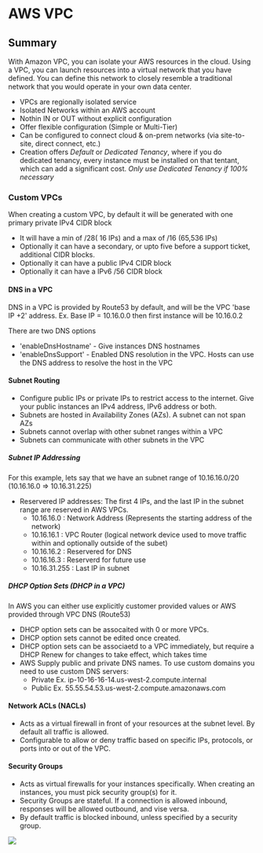 # AWS VPC

## Summary

With Amazon VPC, you can isolate your AWS resources in the cloud. Using a VPC, you can launch resources into a virtual network that you have defined. You can define this network to closely resemble a traditional network that you would operate in your own data center.

- VPCs are regionally isolated service
- Isolated Networks within an AWS account
- Nothin IN or OUT without explicit configuration
- Offer flexible configuration (Simple or Multi-Tier)
- Can be configured to connect cloud & on-prem networks (via site-to-site, direct connect, etc.)
- Creation offers *Default* or *Dedicated Tenancy*, where if you do dedicated tenancy, every instance must be installed on that tentant, which can add a significant cost. *Only use Dedicated Tenancy if 100% necessary*

### Custom VPCs

When creating a custom VPC, by default it will be generated with one primary private IPv4 CIDR block
- It will have a min of /28( 16 IPs) and a max of /16 (65,536 IPs)
- Optionally it can have a secondary, or upto five before a support ticket, additional CIDR blocks.
- Optionally it can have a public IPv4 CIDR block
- Optionally it can have a IPv6 /56 CIDR block

#### DNS in a VPC
DNS in a VPC is provided by Route53 by default, and will be the VPC 'base IP +2' address. Ex. Base IP = 10.16.0.0 then first instance will be 10.16.0.2

There are two DNS options
- 'enableDnsHostname' - Give instances DNS hostnames
- 'enableDnsSupport' - Enabled DNS resolution in the VPC. Hosts can use the DNS address to resolve the host in the VPC

#### Subnet Routing
- Configure public IPs or private IPs to restrict access to the internet.  Give your public instances an IPv4 address, IPv6 address or both.
- Subnets are hosted in Availability Zones (AZs). A subnet can not span AZs
- Subnets cannot overlap with other subnet ranges within a VPC
- Subnets can communicate with other subnets in the VPC


##### Subnet IP Addressing
For this example, lets say that we have an subnet range of 10.16.16.0/20 (10.16.16.0 => 10.16.31.225)
- Reservered IP addresses: The first 4 IPs, and the last IP in the subnet range are reserved in AWS VPCs.
  - 10.16.16.0 : Network Address (Represents the starting address of the network)
  - 10.16.16.1 : VPC Router (logical network device used to move traffic within and optionally outside of the subet)
  - 10.16.16.2 : Reservered for DNS
  - 10.16.16.3 : Reserverd for future use
  - 10.16.31.255 : Last IP in subnet
 
##### DHCP Option Sets (DHCP in a VPC)
In AWS you can either use explicitly customer provided values or AWS provided through VPC DNS (Route53)

- DHCP option sets can be assocaited with 0 or more VPCs.
- DHCP option sets cannot be edited once created.
- DHCP option sets can be associaetd to a VPC immediately, but require a DHCP Renew for changes to take effect, which takes time
- AWS Supply public and private DNS names. To use custom domains you need to use custom DNS servers:
  - Private Ex. ip-10-16-16-14.us-west-2.compute.internal
  - Public Ex. 55.55.54.53.us-west-2.compute.amazonaws.com

#### Network ACLs (NACLs)
- Acts as a virtual firewall in front of your resources at the subnet level. By default all traffic is allowed.
- Configurable to allow or deny traffic based on specific IPs, protocols, or ports into or out of the VPC.

#### Security Groups
- Acts as virtual firewalls for your instances specifically. When creating an instances, you must pick security group(s) for it.
- Security Groups are stateful. If a connection is allowed inbound, responses will be allowed outbound, and vise versa.
- By default traffic is blocked inbound, unless specified by a security group.



![](https://explore.skillbuilder.aws/files/a/w/aws_prod1_docebosaas_com/1721163600/qQMAeir7CedYq2w0pM_zlw/tincan/1795780_1704469401_o_1hjd4l7tc11hedc913i09dklbhj_zip/assets/tIGAAOvXG7iOcSTU_u1HIeJqGSJ0Dp5cG.png)

